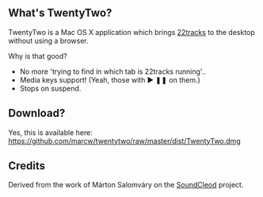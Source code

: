 ## What's TwentyTwo?

TwentyTwo is a Mac OS X application which brings
[22tracks](http://22tracks.com) to the
desktop without using a browser.

Why is that good?

- No more 'trying to find in which tab is 22tracks running'..
- Media keys support! (Yeah, those with ▶ ❚❚ on them.)
- Stops on suspend.


## Download?

Yes, this is available here: https://github.com/marcw/twentytwo/raw/master/dist/TwentyTwo.dmg

## Credits

Derived from the work of Márton Salomváry on the
[SoundCleod](https://github.com/salomvary/soundcleod) project.
